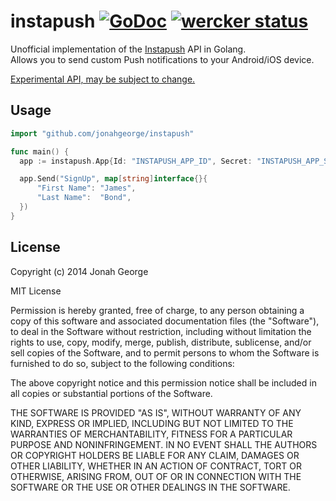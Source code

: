 # instapush [![GoDoc](https://godoc.org/github.com/jonahgeorge/instapush?status.png)](https://godoc.org/github.com/jonahgeorge/instapush) [![wercker status](https://app.wercker.com/status/2aa99fba574aaf114e73c78b690d68ea/s/ "wercker status")](https://app.wercker.com/project/bykey/2aa99fba574aaf114e73c78b690d68ea)

Unofficial implementation of the [Instapush](https://instapush.im/) API in Golang.<br/>
Allows you to send custom Push notifications to your Android/iOS device.<br/>

<ins>Experimental API, may be subject to change.</ins>

## Usage
``` go
import "github.com/jonahgeorge/instapush"

func main() {
  app := instapush.App{Id: "INSTAPUSH_APP_ID", Secret: "INSTAPUSH_APP_SECERT"}

  app.Send("SignUp", map[string]interface{}{
      "First Name": "James",
      "Last Name":  "Bond",
  })
}
```

## License
Copyright (c) 2014 Jonah George

MIT License

Permission is hereby granted, free of charge, to any person obtaining
a copy of this software and associated documentation files (the
"Software"), to deal in the Software without restriction, including
without limitation the rights to use, copy, modify, merge, publish,
distribute, sublicense, and/or sell copies of the Software, and to
permit persons to whom the Software is furnished to do so, subject to
the following conditions:

The above copyright notice and this permission notice shall be
included in all copies or substantial portions of the Software.

THE SOFTWARE IS PROVIDED "AS IS", WITHOUT WARRANTY OF ANY KIND,
EXPRESS OR IMPLIED, INCLUDING BUT NOT LIMITED TO THE WARRANTIES OF
MERCHANTABILITY, FITNESS FOR A PARTICULAR PURPOSE AND
NONINFRINGEMENT. IN NO EVENT SHALL THE AUTHORS OR COPYRIGHT HOLDERS BE
LIABLE FOR ANY CLAIM, DAMAGES OR OTHER LIABILITY, WHETHER IN AN ACTION
OF CONTRACT, TORT OR OTHERWISE, ARISING FROM, OUT OF OR IN CONNECTION
WITH THE SOFTWARE OR THE USE OR OTHER DEALINGS IN THE SOFTWARE.
